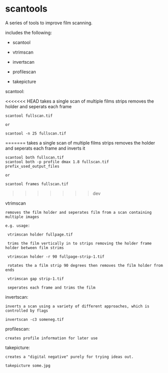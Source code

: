# scantools

A series of tools to improve film scanning.

includes the following:

- scantool
- vtrimscan
- invertscan

- profilescan
- takepicture

scantool:

<<<<<<< HEAD
    takes a single scan of multiple films strips removes the holder and seperats each frame

    scantool fullscan.tif

    or

    scantool -n 25 fullscan.tif
=======
    takes a single scan of multiple films strips removes the holder and seperats each frame and inverts it

    scantool both fullscan.tif
    scantool both -p profile dmax 1.8 fullscan.tif prefix_used_output_files

    or

    scantool frames fullscan.tif
>>>>>>> dev

vtrimscan

    removes the film holder and seperates film from a scan containing multiple images

    e.g. usage:

     vtrimscan holder fullpage.tif

     trims the film vertically in to strips removing the holder frame holder between film strims

     vtrimscan holder -r 90 fullpage-strip-1.tif

     rotates the a film strip 90 degrees then removes the film holder from ends

     vtrimscan gap strip-1.tif

     seperates each frame and trims the film

invertscan:

    inverts a scan using a variety of different approaches, which is controlled by flags

    invertscan -c3 someneg.tif

profilescan:

    creates profile information for later use

takepicture:

    creates a "digital negative" purely for trying ideas out.

    takepicture some.jpg

